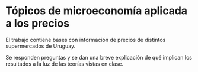 # Tópicos de microeconomía aplicada a los precios

El trabajo contiene bases con información de precios de distintos supermercados de Uruguay. 

Se responden preguntas y se dan una breve explicación de qué implican los resultados a la luz de las teorías vistas en clase.

